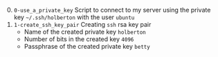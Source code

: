 0. <code>0-use_a_private_key</code> Script to connect to my server using the private key <code>~/.ssh/holberton</code> with the user <code>ubuntu</code>
1. <code>1-create_ssh_key_pair</code> Creating <code>ssh</code> rsa key pair
   - Name of the created private key <code>holberton</code>
   - Number of bits in the created key <code>4096</code>
   - Passphrase of the created private key <code>betty</code>
